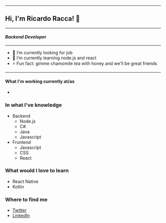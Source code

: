 

<!--
**raccaricardo/raccaricardo** is a ✨ _special_ ✨ repository because its `README.md` (this file) appears on your GitHub profile.

Here are some ideas to get you started:

- 🔭 I’m currently working on ...
- 🌱 I’m currently learning ...
- 👯 I’m looking to collaborate on ...
- 🤔 I’m looking for help with ...
- 💬 Ask me about ...
- 📫 How to reach me: ...
- 😄 Pronouns: ...
- ⚡ Fun fact: ...
-->
---
## Hi, I'm Ricardo Racca! 👋

---
#### *Backend Developer*
---

- 🔭 I’m currently looking for job
- 🌱 I’m currently learning node.js and react
- ⚡ Fun fact: gimme chamomile tea with honey and we'll be great friends
---

#### What I'm working currently at/as
-

### In what I've knowledge
- Backend
   - Node.js
   - C#
   - Java
   - Javascript
- Frontend
   - Javascript
   - CSS 
   - React
   
### What would I love to learn
- React Native
- Kotlin
### Where to find me
+ [Twitter](https://twitter.com/Ricardo63335928)
+ [LinkedIn](https://www.linkedin.com/in/ricardoracca/)



 
